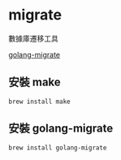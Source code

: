 # migrate
數據庫遷移工具

[golang-migrate](https://github.com/golang-migrate/migrate)

## 安裝 make
```shell
brew install make
```

## 安裝 golang-migrate
```shell
brew install golang-migrate
```
